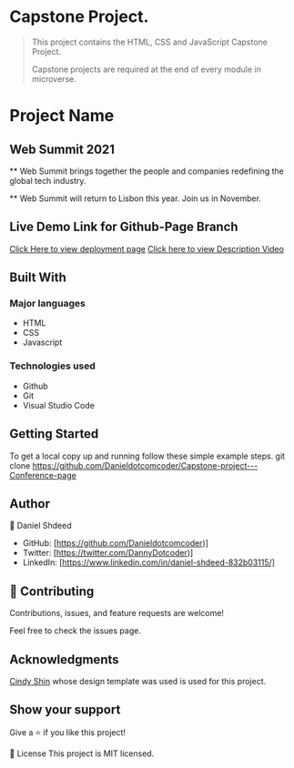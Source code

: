 # Capstone Project.

> This project contains the HTML, CSS and JavaScript Capstone Project.
>
> Capstone projects are required at the end of every module in microverse.

# Project Name
## Web Summit 2021

** Web Summit brings together the people and companies redefining the global tech industry.

** Web Summit will return to Lisbon this year. Join us in November. 

## Live Demo Link for Github-Page Branch

[Click Here to view deployment page](https://danieldotcomcoder.github.io/Capstone-project---Conference-page/)
[Click here to view Description Video](https://www.loom.com/share/12eb5c9233554938b463f387974f39b9)
## Built With
### Major languages
- HTML
- CSS
- Javascript


### Technologies used
- Github
- Git
- Visual Studio Code


## Getting Started
To get a local copy up and running follow these simple example steps.
git clone https://github.com/Danieldotcomcoder/Capstone-project---Conference-page


## Author
👤 Daniel Shdeed

- GitHub: [https://github.com/Danieldotcomcoder)]
- Twitter: [https://twitter.com/DannyDotcoder)]
- LinkedIn: [https://www.linkedin.com/in/daniel-shdeed-832b03115/]

## 🤝 Contributing
Contributions, issues, and feature requests are welcome!

Feel free to check the issues page.

## Acknowledgments

[Cindy Shin](https://www.behance.net/gallery/29845175/CC-Global-Summit-2015) whose design template was used is used for this project.

## Show your support
Give a ⭐️ if you like this project!

📝 License
This project is MIT licensed.

